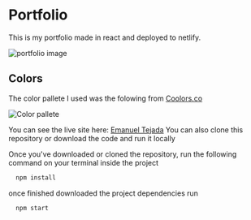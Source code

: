 # Portfolio
This is my portfolio made in react and deployed to netlify.

![portfolio image](https://res.cloudinary.com/emanueltejada/image/upload/v1621296473/Test/portfolio_vmsejm.png)


## Colors
The color pallete I used was the folowing from [Coolors.co](https://coolors.co/palettes/trending)

![Color pallete](https://res.cloudinary.com/emanueltejada/image/upload/v1621296974/Test/color_pallete_jpvhfd.png)


You can see the live site here: [Emanuel Tejada](https://emanuel-tejada.netlify.app/)
You can also clone this repository or download the code and run it locally

Once you've downloaded or cloned the repository, run the following command on your terminal inside the project

```javascript
  npm install
```

once finished downloaded the project dependencies run 
```javascript
  npm start
```
